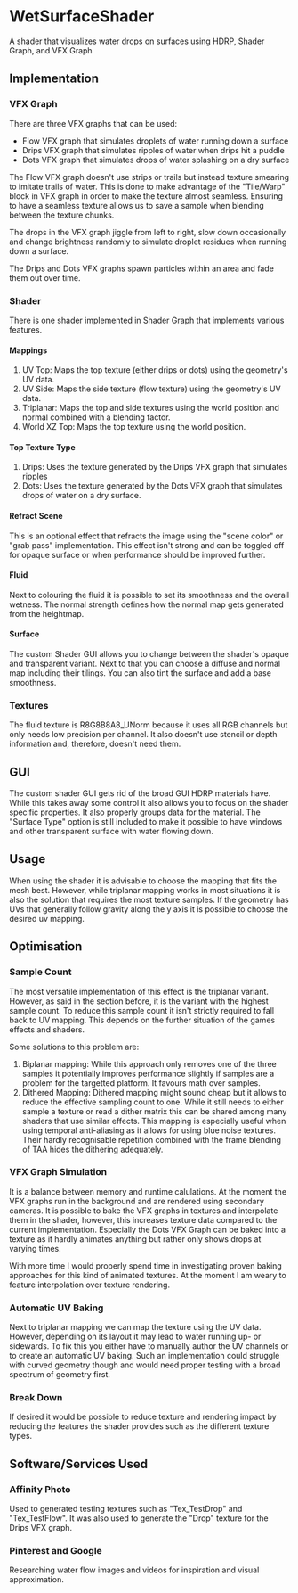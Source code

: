 # WetSurfaceShader
 A shader that visualizes water drops on surfaces using HDRP, Shader Graph, and VFX Graph

## Implementation

### VFX Graph
There are three VFX graphs that can be used:
- Flow VFX graph that simulates droplets of water running down a surface
- Drips VFX graph that simulates ripples of water when drips hit a puddle
- Dots VFX graph that simulates drops of water splashing on a dry surface

The Flow VFX graph doesn't use strips or trails but instead texture smearing to imitate trails of water. This is done to make advantage of the "Tile/Warp" block in VFX graph in order to make the texture almost seamless.
Ensuring to have a seamless texture allows us to save a sample when blending between the texture chunks.

The drops in the VFX graph jiggle from left to right, slow down occasionally and change brightness randomly to simulate droplet residues when running down a surface.

The Drips and Dots VFX graphs spawn particles within an area and fade them out over time.

### Shader
There is one shader implemented in Shader Graph that implements various features.

#### Mappings
1. UV Top:
	Maps the top texture (either drips or dots) using the geometry's UV data.
2. UV Side:
	Maps the side texture (flow texture) using the geometry's UV data.
3. Triplanar:
	Maps the top and side textures using the world position and normal combined with a blending factor.
4. World XZ Top:
	Maps the top texture using the world position.
	
#### Top Texture Type
1. Drips:
	Uses the texture generated by the Drips VFX graph that simulates ripples
2. Dots:
	Uses the texture generated by the Dots VFX graph that simulates drops of water on a dry surface.
	
#### Refract Scene
This is an optional effect that refracts the image using the "scene color" or "grab pass" implementation.
This effect isn't strong and can be toggled off for opaque surface or when performance should be improved further.

#### Fluid
Next to colouring the fluid it is possible to set its smoothness and the overall wetness.
The normal strength defines how the normal map gets generated from the heightmap.

#### Surface
The custom Shader GUI allows you to change between the shader's opaque and transparent variant.
Next to that you can choose a diffuse and normal map including their tilings.
You can also tint the surface and add a base smoothness.

### Textures
The fluid texture is R8G8B8A8_UNorm because it uses all RGB channels but only needs low precision per channel.
It also doesn't use stencil or depth information and, therefore, doesn't need them.

## GUI
The custom shader GUI gets rid of the broad GUI HDRP materials have. While this takes away some control it also allows you to focus on the shader specific properties.
It also properly groups data for the material.
The "Surface Type" option is still included to make it possible to have windows and other transparent surface with water flowing down.

## Usage
When using the shader it is advisable to choose the mapping that fits the mesh best.
However, while triplanar mapping works in most situations it is also the solution that requires the most texture samples.
If the geometry has UVs that generally follow gravity along the y axis it is possible to choose the desired uv mapping.

## Optimisation

### Sample Count
The most versatile implementation of this effect is the triplanar variant.
However, as said in the section before, it is the variant with the highest sample count.
To reduce this sample count it isn't strictly required to fall back to UV mapping. This depends on the further situation of the games effects and shaders.

Some solutions to this problem are:
1. Biplanar mapping:
While this approach only removes one of the three samples it potentially improves performance slightly if samples are a problem for the targetted platform. It favours math over samples.
2. Dithered Mapping:
Dithered mapping might sound cheap but it allows to reduce the effective sampling count to one. While it still needs to either sample a texture or read a dither matrix this can be shared among many shaders that use similar effects.
This mapping is especially useful when using temporal anti-aliasing as it allows for using blue noise textures. Their hardly recognisable repetition combined with the frame blending of TAA hides the dithering adequately.

### VFX Graph Simulation
It is a balance between memory and runtime calulations. At the moment the VFX graphs run in the background and are rendered using secondary cameras. It is possible to bake the VFX graphs in textures and interpolate them in the shader, however, this increases texture data compared to the current implementation.
Especially the Dots VFX Graph can be baked into a texture as it hardly animates anything but rather only shows drops at varying times.

With more time I would properly spend time in investigating proven baking approaches for this kind of animated textures. At the moment I am weary to feature interpolation over texture rendering.

### Automatic UV Baking
Next to triplanar mapping we can map the texture using the UV data. However, depending on its layout it may lead to water running up- or sidewards. To fix this you either have to manually author the UV channels or to create an automatic UV baking.
Such an implementation could struggle with curved geometry though and would need proper testing with a broad spectrum of geometry first.

### Break Down
If desired it would be possible to reduce texture and rendering impact by reducing the features the shader provides such as the different texture types.

## Software/Services Used

### Affinity Photo
Used to generated testing textures such as "Tex_TestDrop" and "Tex_TestFlow".
It was also used to generate the "Drop" texture for the Drips VFX graph.

### Pinterest and Google
Researching water flow images and videos for inspiration and visual approximation.